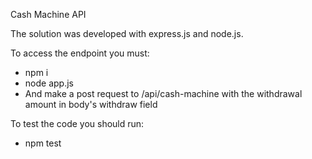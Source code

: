 Cash Machine API

The solution was developed with express.js and node.js.

To access the endpoint you must:
  - npm i
  - node app.js
  - And make a post request to /api/cash-machine with the withdrawal amount in body's withdraw field

To test the code you should run:
  - npm test